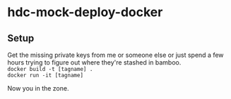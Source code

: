 # hdc-mock-deploy-docker

## Setup  

Get the missing private keys from me or someone else or just spend a few hours trying to figure out where they're stashed in bamboo.  
`docker build -t [tagname] .`  
`docker run -it [tagname]`

Now you in the zone.
